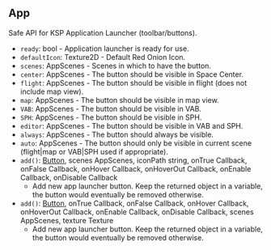 ## App

Safe API for KSP Application Launcher (toolbar/buttons).

- `ready`: bool - Application launcher is ready for use.
- `defaultIcon`: Texture2D - Default Red Onion Icon.
- `scenes`: AppScenes - Scenes in which to have the button.
- `center`: AppScenes - The button should be visible in Space Center.
- `flight`: AppScenes - The button should be visible in flight (does not include map view).
- `map`: AppScenes - The button should be visible in map view.
- `VAB`: AppScenes - The button should be visible in VAB.
- `SPH`: AppScenes - The button should be visible in SPH.
- `editor`: AppScenes - The button should be visible in VAB and SPH.
- `always`: AppScenes - The button should always be visible.
- `auto`: AppScenes - The button should only be visible in current scene (flight|map or VAB|SPH used if appropriate).
- `add()`: [Button](App+Button.md), scenes AppScenes, iconPath string, onTrue Callback, onFalse Callback, onHover Callback, onHoverOut Callback, onEnable Callback, onDisable Callback
  - Add new app launcher button. Keep the returned object in a variable, the button would eventually be removed otherwise.
- `add()`: [Button](App+Button.md), onTrue Callback, onFalse Callback, onHover Callback, onHoverOut Callback, onEnable Callback, onDisable Callback, scenes AppScenes, texture Texture
  - Add new app launcher button. Keep the returned object in a variable, the button would eventually be removed otherwise.
